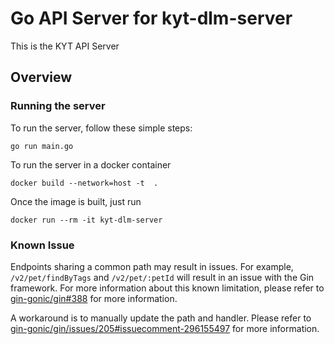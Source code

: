 # Go API Server for kyt-dlm-server

This is the KYT API Server

## Overview

### Running the server

To run the server, follow these simple steps:

```
go run main.go
```

To run the server in a docker container
```
docker build --network=host -t  .
```

Once the image is built, just run
```
docker run --rm -it kyt-dlm-server
```

### Known Issue

Endpoints sharing a common path may result in issues. For example, `/v2/pet/findByTags` and `/v2/pet/:petId` will result in an issue with the Gin framework. For more information about this known limitation, please refer to [gin-gonic/gin#388](https://github.com/gin-gonic/gin/issues/388) for more information.

A workaround is to manually update the path and handler. Please refer to [gin-gonic/gin/issues/205#issuecomment-296155497](https://github.com/gin-gonic/gin/issues/205#issuecomment-296155497) for more information.

